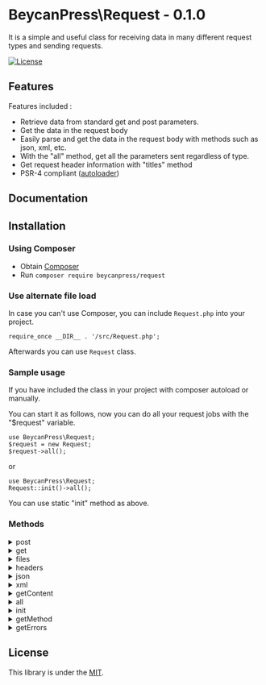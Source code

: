 # BeycanPress\Request - 0.1.0 #

It is a simple and useful class for receiving data in many different request types and sending requests.

[![License](https://poser.pugx.org/smalot/pdfparser/license)](//packagist.org/packages/smalot/pdfparser)

## Features ##

Features included :

- Retrieve data from standard get and post parameters.
- Get the data in the request body
- Easily parse and get the data in the request body with methods such as json, xml, etc.
- With the "all" method, get all the parameters sent regardless of type.
- Get request header information with "titles" method
- PSR-4 compliant ([autoloader](https://www.php-fig.org/psr/psr-4/))

## Documentation ##

## Installation

### Using Composer

* Obtain [Composer](https://getcomposer.org)
* Run `composer require beycanpress/request`

### Use alternate file load

In case you can't use Composer, you can include `Request.php` into your project.

`require_once __DIR__ . '/src/Request.php';`

Afterwards you can use `Request` class.

### Sample usage
If you have included the class in your project with composer autoload or manually.

You can start it as follows, now you can do all your request jobs with the "$request" variable.
```
use BeycanPress\Request;
$request = new Request;
$request->all();
```

or

```
use BeycanPress\Request;
Request::init()->all();
```
You can use static "init" method as above.

### Methods
<details>
  <summary>post</summary>
  With this method, you can easily capture the data sent with the "post" method.
  <br><br>

  Sample:
  ```
  $result = $request->post(); // Result: all data
  $result = $request->post('name'); // Result: only value with "name" key
  ```
</details>

<details>
  <summary>get</summary>
  With this method, you can easily capture the data sent with the "get" method.
  <br><br>

  Sample:
  ```
  $result = $request->get(); // Result: all data
  $result = $request->get('name'); // Result: only value with "name" key
  ```
</details>

<details>
  <summary>files</summary>
  You can use it to get the files you send, that is, the files that come to the "$_FILES" variable.
  <br>
  NOTE: This method will be extended to upload files easily in the future.
  <br><br>

  Sample:
  ```
  $result = $request->files(); // Result: all files
  $result = $request->files('profile-picture'); // Result: only file with "profile-picture" key
  ```
</details>

<details>
  <summary>headers</summary>
  Allows you to receive request headers.
  <br><br>

  Sample:
  ```
  $result = $request->headers(); // Result: all headers data
  $result = $request->headers('X-Auth'); // Result: only value with "X-Auth" key
  ```
</details>

<details>
  <summary>json</summary>
  If the data in the request body is json data, it is parsed and kept in the class, you can easily capture it with this method.
  <br><br>

  Sample:
  ```
  $result = $request->json(); // Result: all data
  $result = $request->json('name'); // Result: only value with "name" key
  ```
</details>

<details>
  <summary>xml</summary>
  If the data in the request body is xml data, it is parsed and kept in the class, you can easily capture it with this method.
  <br><br>

  Sample:
  ```
  $result = $request->xml(); // Result: all data
  $result = $request->xml('name'); // Result: only value with "name" key
  ```
</details>

<details>
  <summary>getContent</summary>
  It allows you to get the data in the request body.
  <br><br>

  Sample:
  ```
  $result = $request->getContent(); // Result: data in the request body.
  ```
</details>

<details>
  <summary>all</summary>
  With this method, you can easily capture the request type and data type (if it is recognized and parsed).
  <br><br>

  Sample:
  ```
  $result = $request->all(); // Result: all data
  $result = $request->all('name'); // Result: only value with "name" key
  ```
</details>

<details>
  <summary>init</summary>
  You can use it to access the class as static.
  <br><br>

  Sample:
  ```
  $result = Request::init()->all();
  ```
</details>

<details>
  <summary>getMethod</summary>
  You can use it to get the request type.
  <br><br>

  Sample:
  ```
  $result = $request->getMethod(); // Result: request method name
  ```
</details>

<details>
  <summary>getErrors</summary>
  If you get an error while running the class, you can use this method to show errors.
  <br><br>

  Sample:
  ```
  $result = $request->getErrors(); // Result: If an error is caught, you will see them.
  ```
</details>


## License ##

This library is under the [MIT](https://github.com/BeycanPress/request/blob/main/LICENSE).
